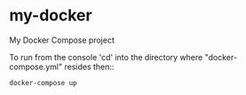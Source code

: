 # my-docker
My Docker Compose project

To run from the console 'cd' into the directory where "docker-compose.yml" resides then::
```
docker-compose up
```
